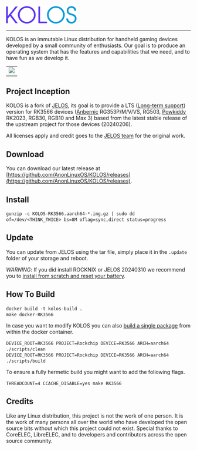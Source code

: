 <img src="https://raw.githubusercontent.com/AnonLinuxOS/.github/main/logo_96dpi.png" width=192>

---

KOLOS is an immutable Linux distribution for handheld gaming devices developed by a small community of enthusiasts. Our goal is to produce an operating system that has the features and capabilities that we need, and to have fun as we develop it.

<table>
  <tr>
    <td><img src="https://i.imgur.com/7xTtsu0.png"/></td>
  </tr>
</table>

## Project Inception

KOLOS is a fork of [JELOS](https://github.com/JustEnoughLinuxOS), its goal is to provide a LTS ([Long-term support](https://en.wikipedia.org/wiki/Long-term_support)) version for RK3566 devices ([Anbernic](https://anbernic.com/) RG353P/M/V/VS, RG503, [Powkiddy](https://powkiddy.com/) RK2023, RGB30, RGB10 and Max 3) based from the latest stable release of the upstream project for those devices (20240206).

All licenses apply and credit goes to the [JELOS team](https://github.com/JustEnoughLinuxOS/distribution/graphs/contributors) for the original work.

## Download

You can download our latest release at [https://github.com/AnonLinuxOS/KOLOS/releases](https://github.com/AnonLinuxOS/KOLOS/releases).

## Install

    gunzip -c KOLOS-RK3566.aarch64-*.img.gz | sudo dd of=/dev/<THINK_TWICE> bs=8M oflag=sync,direct status=progress

## Update

You can update from JELOS using the tar file, simply place it in the `.update` folder of your storage and reboot.

*WARNING*: If you did install ROCKNIX or JELOS 20240310 we recommend you to [install from scratch and reset your battery](https://www.reddit.com/r/PowKiddy/comments/1bvptnc/rgb30_rebooting_instead_of_shutting_down/).

## How To Build

    docker build -t kolos-build .
    make docker-RK3566

In case you want to modify KOLOS you can also [build a single package](https://github.com/JustEnoughLinuxOS/distribution/blob/c746e283a9f63bb4ec93583a8fc3aa23f3fec3b0/documentation/DEVEL_BUILDING_JELOS.md#building-a-single-package) from within the docker container.

    DEVICE_ROOT=RK3566 PROJECT=Rockchip DEVICE=RK3566 ARCH=aarch64 ./scripts/clean
    DEVICE_ROOT=RK3566 PROJECT=Rockchip DEVICE=RK3566 ARCH=aarch64 ./scripts/build

To ensure a fully hermetic build you might want to add the following flags.

    THREADCOUNT=4 CCACHE_DISABLE=yes make RK3566

## Credits

Like any Linux distribution, this project is not the work of one person.  It is the work of many persons all over the world who have developed the open source bits without which this project could not exist.  Special thanks to CoreELEC, LibreELEC, and to developers and contributors across the open source community.

